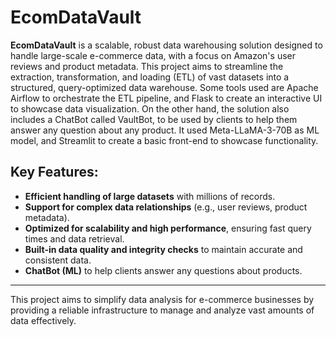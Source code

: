 # EcomDataVault
**EcomDataVault** is a scalable, robust data warehousing solution designed to handle large-scale e-commerce data, with a focus on Amazon's user reviews and product metadata. This project aims to streamline the extraction, transformation, and loading (ETL) of vast datasets into a structured, query-optimized data warehouse. Some tools used are Apache Airflow to orchestrate the ETL pipeline, and Flask to create an interactive UI to showcase data visualization.
On the other hand, the solution also includes a ChatBot called VaultBot, to be used by clients to help them answer any question about any product. It used Meta-LLaMA-3-70B as ML model, and Streamlit to create a basic front-end to showcase functionality.

## Key Features:

- **Efficient handling of large datasets** with millions of records.
- **Support for complex data relationships** (e.g., user reviews, product metadata).
- **Optimized for scalability and high performance**, ensuring fast query times and data retrieval.
- **Built-in data quality and integrity checks** to maintain accurate and consistent data.
- **ChatBot (ML)** to help clients answer any questions about products.

---

This project aims to simplify data analysis for e-commerce businesses by providing a reliable infrastructure to manage and analyze vast amounts of data effectively.
